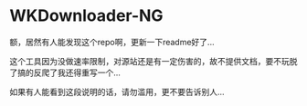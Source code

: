 # WKDownloader-NG

额，居然有人能发现这个repo啊，更新一下readme好了...

这个工具因为没做速率限制，对源站还是有一定伤害的，故不提供文档，要不玩脱了搞的反爬了我还得重写一个...

如果有人能看到这段说明的话，请勿滥用，更不要告诉别人...
